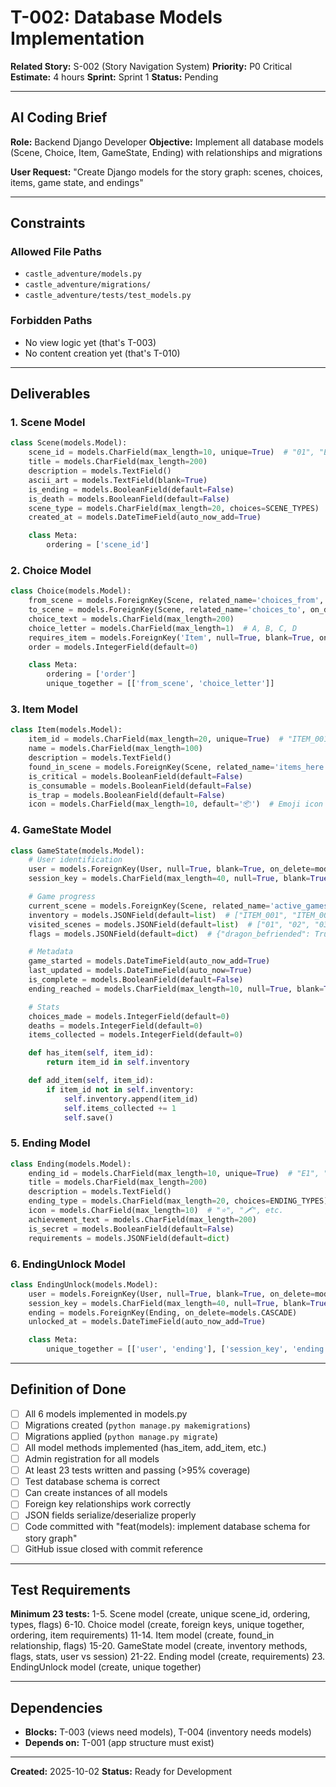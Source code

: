 # T-002: Database Models Implementation

**Related Story:** S-002 (Story Navigation System)
**Priority:** P0 Critical
**Estimate:** 4 hours
**Sprint:** Sprint 1
**Status:** Pending

---

## AI Coding Brief

**Role:** Backend Django Developer
**Objective:** Implement all database models (Scene, Choice, Item, GameState, Ending) with relationships and migrations

**User Request:** "Create Django models for the story graph: scenes, choices, items, game state, and endings"

---

## Constraints

### Allowed File Paths
- `castle_adventure/models.py`
- `castle_adventure/migrations/`
- `castle_adventure/tests/test_models.py`

### Forbidden Paths
- No view logic yet (that's T-003)
- No content creation yet (that's T-010)

---

## Deliverables

### 1. Scene Model
```python
class Scene(models.Model):
    scene_id = models.CharField(max_length=10, unique=True)  # "01", "E1", "D1"
    title = models.CharField(max_length=200)
    description = models.TextField()
    ascii_art = models.TextField(blank=True)
    is_ending = models.BooleanField(default=False)
    is_death = models.BooleanField(default=False)
    scene_type = models.CharField(max_length=20, choices=SCENE_TYPES)
    created_at = models.DateTimeField(auto_now_add=True)

    class Meta:
        ordering = ['scene_id']
```

### 2. Choice Model
```python
class Choice(models.Model):
    from_scene = models.ForeignKey(Scene, related_name='choices_from', on_delete=models.CASCADE)
    to_scene = models.ForeignKey(Scene, related_name='choices_to', on_delete=models.CASCADE)
    choice_text = models.CharField(max_length=200)
    choice_letter = models.CharField(max_length=1)  # A, B, C, D
    requires_item = models.ForeignKey('Item', null=True, blank=True, on_delete=models.SET_NULL)
    order = models.IntegerField(default=0)

    class Meta:
        ordering = ['order']
        unique_together = [['from_scene', 'choice_letter']]
```

### 3. Item Model
```python
class Item(models.Model):
    item_id = models.CharField(max_length=20, unique=True)  # "ITEM_001"
    name = models.CharField(max_length=100)
    description = models.TextField()
    found_in_scene = models.ForeignKey(Scene, related_name='items_here', on_delete=models.CASCADE)
    is_critical = models.BooleanField(default=False)
    is_consumable = models.BooleanField(default=False)
    is_trap = models.BooleanField(default=False)
    icon = models.CharField(max_length=10, default='📦')  # Emoji icon
```

### 4. GameState Model
```python
class GameState(models.Model):
    # User identification
    user = models.ForeignKey(User, null=True, blank=True, on_delete=models.CASCADE)
    session_key = models.CharField(max_length=40, null=True, blank=True)

    # Game progress
    current_scene = models.ForeignKey(Scene, related_name='active_games', on_delete=models.CASCADE)
    inventory = models.JSONField(default=list)  # ["ITEM_001", "ITEM_003"]
    visited_scenes = models.JSONField(default=list)  # ["01", "02", "03"]
    flags = models.JSONField(default=dict)  # {"dragon_befriended": True}

    # Metadata
    game_started = models.DateTimeField(auto_now_add=True)
    last_updated = models.DateTimeField(auto_now=True)
    is_complete = models.BooleanField(default=False)
    ending_reached = models.CharField(max_length=10, null=True, blank=True)

    # Stats
    choices_made = models.IntegerField(default=0)
    deaths = models.IntegerField(default=0)
    items_collected = models.IntegerField(default=0)

    def has_item(self, item_id):
        return item_id in self.inventory

    def add_item(self, item_id):
        if item_id not in self.inventory:
            self.inventory.append(item_id)
            self.items_collected += 1
            self.save()
```

### 5. Ending Model
```python
class Ending(models.Model):
    ending_id = models.CharField(max_length=10, unique=True)  # "E1", "E2"
    title = models.CharField(max_length=200)
    description = models.TextField()
    ending_type = models.CharField(max_length=20, choices=ENDING_TYPES)
    icon = models.CharField(max_length=10)  # "⭐", "🗡️", etc.
    achievement_text = models.CharField(max_length=200)
    is_secret = models.BooleanField(default=False)
    requirements = models.JSONField(default=dict)
```

### 6. EndingUnlock Model
```python
class EndingUnlock(models.Model):
    user = models.ForeignKey(User, null=True, blank=True, on_delete=models.CASCADE)
    session_key = models.CharField(max_length=40, null=True, blank=True)
    ending = models.ForeignKey(Ending, on_delete=models.CASCADE)
    unlocked_at = models.DateTimeField(auto_now_add=True)

    class Meta:
        unique_together = [['user', 'ending'], ['session_key', 'ending']]
```

---

## Definition of Done

- [ ] All 6 models implemented in models.py
- [ ] Migrations created (`python manage.py makemigrations`)
- [ ] Migrations applied (`python manage.py migrate`)
- [ ] All model methods implemented (has_item, add_item, etc.)
- [ ] Admin registration for all models
- [ ] At least 23 tests written and passing (>95% coverage)
- [ ] Test database schema is correct
- [ ] Can create instances of all models
- [ ] Foreign key relationships work correctly
- [ ] JSON fields serialize/deserialize properly
- [ ] Code committed with "feat(models): implement database schema for story graph"
- [ ] GitHub issue closed with commit reference

---

## Test Requirements

**Minimum 23 tests:**
1-5. Scene model (create, unique scene_id, ordering, types, flags)
6-10. Choice model (create, foreign keys, unique together, ordering, item requirements)
11-14. Item model (create, found_in relationship, flags)
15-20. GameState model (create, inventory methods, flags, stats, user vs session)
21-22. Ending model (create, requirements)
23. EndingUnlock model (create, unique together)

---

## Dependencies

- **Blocks:** T-003 (views need models), T-004 (inventory needs models)
- **Depends on:** T-001 (app structure must exist)

---

**Created:** 2025-10-02
**Status:** Ready for Development
